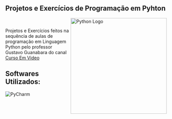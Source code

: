 ## Projetos e Exercícios de Programação em Pyhton

<div>
    <img src="https://upload.wikimedia.org/wikipedia/commons/c/c3/Python-logo-notext.svg" alt="Python Logo" min-width="300px" max-width="300px" width="300px" align="right">
<br>
  <p align="left">
    Projetos e Exercícios feitos na sequência de aulas de programação em Linguagem Python pelo professor Gustavo Guanabara do canal 
   <a href="https://www.youtube.com/@CursoemVideo">Curso Em Video</a>
  </p>
</div>

<h2 align="left">
  Softwares Utilizados:
</h2>

![PyCharm](https://img.shields.io/badge/PyCharm-000000.svg?&style=for-the-badge&logo=PyCharm&logoColor=white)
